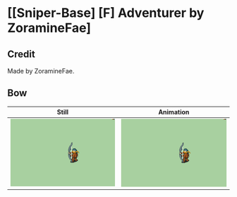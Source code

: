 # [\[Sniper-Base\] \[F\] Adventurer by ZoramineFae]

## Credit

Made by ZoramineFae.
	
## Bow

| Still | Animation |
| :---: | :-------: |
| ![Bow still](./Bow_000.png) | ![Bow animation](./Bow.gif) |
